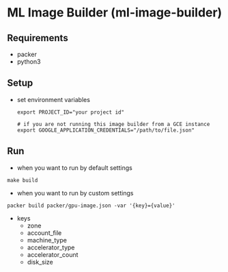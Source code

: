 # ML Image Builder (ml-image-builder)

## Requirements
* packer
* python3

## Setup
* set environment variables

    ```
    export PROJECT_ID="your project id"

    # if you are not running this image builder from a GCE instance
    export GOOGLE_APPLICATION_CREDENTIALS="/path/to/file.json"
    ```

## Run

* when you want to run by default settings

```
make build
```

* when you want to run by custom settings

```
packer build packer/gpu-image.json -var '{key}={value}'
```

* keys
    * zone
    * account_file
    * machine_type
    * accelerator_type
    * accelerator_count
    * disk_size